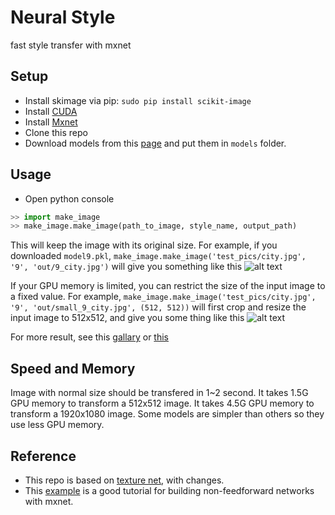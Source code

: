 # Neural Style
fast style transfer with mxnet

## Setup
* Install skimage via pip: ```sudo pip install scikit-image```
* Install [CUDA](https://developer.nvidia.com/cuda-downloads)
* Install [Mxnet](https://github.com/dmlc/mxnet)
* Clone this repo
* Download models from this [page](https://zhaw.github.io/neuralstyleio) and put them in ```models``` folder.

## Usage
* Open python console
```python 
>> import make_image 
>> make_image.make_image(path_to_image, style_name, output_path)
```
This will keep the image with its original size. For example, if you downloaded `model9.pkl`, `make_image.make_image('test_pics/city.jpg', '9', 'out/9_city.jpg')` will give you something like this ![alt text](../pics/9_city.jpg)

If your GPU memory is limited, you can restrict the size of the input image to a fixed value. For example, `make_image.make_image('test_pics/city.jpg', '9', 'out/small_9_city.jpg', (512, 512))` will first crop and resize the input image to 512x512, and give you some thing like this ![alt text](../pics/small_9_city.jpg)

For more result, see this [gallary](https://zhaw.github.io/neuralstyleio) or [this](https://github.com/zhaw/neural_style/tree/pics)

## Speed and Memory
Image with normal size should be transfered in 1~2 second. It takes 1.5G GPU memory to transform a 512x512 image. It takes 4.5G GPU memory to transform a 1920x1080 image. Some models are simpler than others so they use less GPU memory.

## Reference
* This repo is based on [texture net](http://arxiv.org/abs/1603.03417), with changes.
* This [example](https://github.com/dmlc/mxnet/tree/master/example/neural-style) is a good tutorial for building non-feedforward networks with mxnet.

